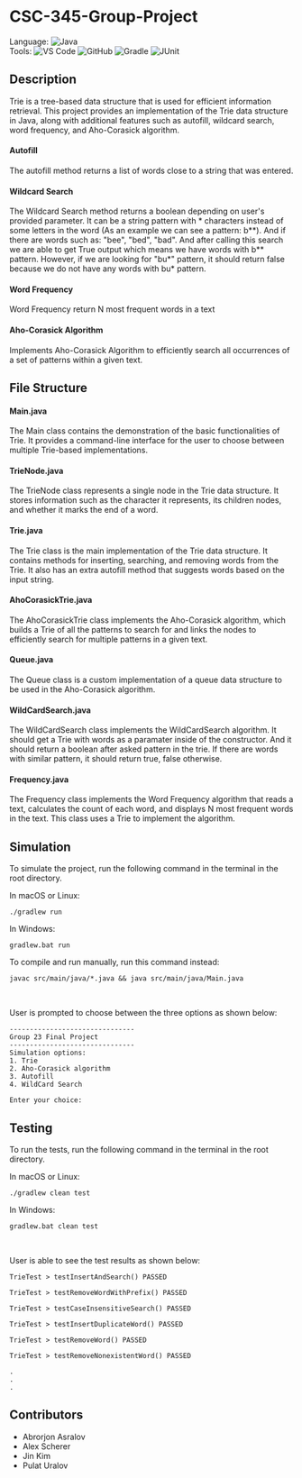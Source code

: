 # CSC-345-Group-Project
Language: ![Java](https://img.shields.io/badge/-Java-007396?logo=java&logoColor=white)<br>
Tools: ![VS Code](https://img.shields.io/badge/-VS%20Code-007ACC?logo=visual-studio-code&logoColor=white) ![GitHub](https://img.shields.io/badge/-GitHub-181717?logo=github&logoColor=white) ![Gradle](https://img.shields.io/badge/-Gradle-02303A?logo=gradle&logoColor=white) ![JUnit](https://img.shields.io/badge/-JUnit-25A162?logo=junit5&logoColor=white)<br>



## Description

Trie is a tree-based data structure that is used for efficient information retrieval. This project provides an implementation of the Trie data structure in Java, along with additional features such as autofill, wildcard search, word frequency, and Aho-Corasick algorithm.

#### Autofill
The autofill method returns a list of words close to a string that was entered.

#### Wildcard Search
The Wildcard Search method returns a boolean depending on user's provided parameter. It can be a string pattern with * characters instead of some letters in the word (As an example we can see a pattern: b**). And if there are words such as: "bee", "bed", "bad". And after calling this search we are able to get True output which means we have words with b** pattern. However, if we are looking for "bu*" pattern, it should return false because we do not have any words with bu* pattern.

#### Word Frequency
Word Frequency return N most frequent words in a text

#### Aho-Corasick Algorithm
Implements Aho-Corasick Algorithm to efficiently search all occurrences of a set of patterns within a given text.

## File Structure

#### Main.java
The Main class contains the demonstration of the basic functionalities of Trie. It provides a command-line interface for the user to choose between multiple Trie-based implementations.

#### TrieNode.java
The TrieNode class represents a single node in the Trie data structure. It stores information such as the character it represents, its children nodes, and whether it marks the end of a word.

#### Trie.java
The Trie class is the main implementation of the Trie data structure. It contains methods for inserting, searching, and removing words from the Trie. It also has an extra autofill method that suggests words based on the input string.

#### AhoCorasickTrie.java
The AhoCorasickTrie class implements the Aho-Corasick algorithm, which builds a Trie of all the patterns to search for and links the nodes to efficiently search for multiple patterns in a given text.

#### Queue.java
The Queue class is a custom implementation of a queue data structure to be used in the Aho-Corasick algorithm.

#### WildCardSearch.java
The WildCardSearch class implements the WildCardSearch algorithm. It should get a Trie with words as a paramater inside of the constructor. And it should return a boolean after asked pattern in the trie. If there are words with similar pattern, it should return true, false otherwise.

#### Frequency.java
The Frequency class implements the Word Frequency algorithm that reads a text, calculates the count of each word, and displays N most frequent words in the text. This class uses a Trie to implement the algorithm.

## Simulation
To simulate the project, run the following command in the terminal in the root directory.

In macOS or Linux:
```shell
./gradlew run
```

In Windows:

```shell
gradlew.bat run
```

To compile and run manually, run this command instead:
```shell
javac src/main/java/*.java && java src/main/java/Main.java
```

<br />

User is prompted to choose between the three options as shown below:
```shell
-------------------------------
Group 23 Final Project
-------------------------------
Simulation options:
1. Trie
2. Aho-Corasick algorithm
3. Autofill
4. WildCard Search

Enter your choice:
```


## Testing
To run the tests, run the following command in the terminal in the root directory.

In macOS or Linux:
```shell
./gradlew clean test
```

In Windows:

```shell
gradlew.bat clean test
```

<br />

User is able to see the test results as shown below:
```shell
TrieTest > testInsertAndSearch() PASSED

TrieTest > testRemoveWordWithPrefix() PASSED

TrieTest > testCaseInsensitiveSearch() PASSED

TrieTest > testInsertDuplicateWord() PASSED

TrieTest > testRemoveWord() PASSED

TrieTest > testRemoveNonexistentWord() PASSED

.
.
.
```

## Contributors
- Abrorjon Asralov
- Alex Scherer
- Jin Kim
- Pulat Uralov
